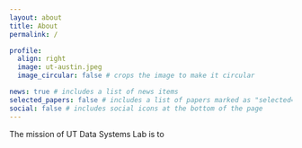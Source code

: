 ```yaml
---
layout: about
title: About
permalink: /

profile:
  align: right
  image: ut-austin.jpeg
  image_circular: false # crops the image to make it circular

news: true # includes a list of news items
selected_papers: false # includes a list of papers marked as "selected={true}"
social: false # includes social icons at the bottom of the page
---
```


The mission of UT Data Systems Lab is to 
